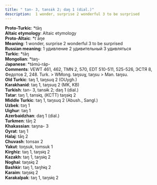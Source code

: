 ```yaml
---
title: " tan- 3, tansɨk 2; daŋ 1 (dial.)"
description:  1 wonder, surprise 2 wonderful 3 to be surprised
---
```


<strong>Proto-Turkic</strong>:  *tāŋ<br>
<strong>Altaic etymology</strong>:  Altaic etymology<br>
<strong> Proto-Altaic</strong>:  *t`ā́ŋe<br>
<strong>Meaning</strong>:  1 wonder, surprise 2 wonderful 3 to be surprised<br>
<strong>Russian meaning</strong>:  1 удивление 2 удивительный 3 удивляться<br>
<strong>Turkic</strong>:  *tāŋ<br>
<strong>Mongolian</strong>:  *taŋ-<br>
<strong>Japanese</strong>:  *tǝ́mú-ráp-<br>
<strong>Comments</strong>:  VEWT 461, 462, TMN 2, 570, EDT 510-511, 525-526, ЭСТЯ 8, Федотов 2, 248. Turk. > WMong. taŋsuɣ, taŋsu > Man. taŋsu.<br>
<strong>Old Turkic</strong>:  taŋ 1, taŋsuq 2 (OUygh.)<br>
<strong>Karakhanid</strong>:  taŋ 1, taŋsuq 2 (MK, KB)<br>
<strong>Turkish</strong>:  tan- 3, tansɨk 2; daŋ 1 (dial.)<br>
<strong>Tatar</strong>:  taŋ 1, tansɨq, (КСТТ) taŋsɨq 2<br>
<strong>Middle Turkic</strong>:  taŋ 1, taŋsuq 2 (Abush., Sangl.)<br>
<strong>Uzbek</strong>:  tɔŋ 1<br>
<strong>Uighur</strong>:  taŋ 1<br>
<strong>Azerbaidzhan</strong>:  daŋ 1 (dial.)<br>
<strong>Turkmen</strong>:  tāŋ 2<br>
<strong>Khakassian</strong>:  taŋna- 3<br>
<strong>Oyrat</strong>:  taŋ 1<br>
<strong>Halaj</strong>:  tāŋ 2<br>
<strong>Chuvash</strong>:  tonsax 2<br>
<strong>Yakut</strong>:  toŋsuk, tomsuk 1<br>
<strong>Kirghiz</strong>:  taŋ 1, taŋsɨq 2<br>
<strong>Kazakh</strong>:  taŋ 1, taŋsɨq 2<br>
<strong>Noghai</strong>:  taŋsɨq 2<br>
<strong>Bashkir</strong>:  taŋ 1, taŋhɨq 2<br>
<strong>Karaim</strong>:  taŋsɨq 2<br>
<strong>Karakalpak</strong>:  taŋ 1, taŋsɨq 2<br>


